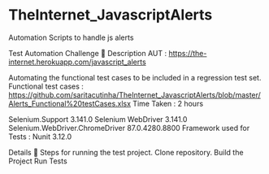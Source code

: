 # TheInternet_JavascriptAlerts
Automation Scripts to handle js alerts

Test Automation Challenge 🔄
Description
AUT : https://the-internet.herokuapp.com/javascript_alerts

Automating the functional test cases to be included in a regression test set. 
Functional test cases : https://github.com/saritacutinha/TheInternet_JavascriptAlerts/blob/master/Alerts_Functional%20testCases.xlsx
Time Taken : 2 hours

Selenium.Support 3.141.0
Selenium WebDriver 3.141.0
Selenium.WebDriver.ChromeDriver 87.0.4280.8800
Framework used for Tests :
Nunit 3.12.0

Details
👣 Steps for running the test project.
Clone repository.
Build the Project
Run Tests


